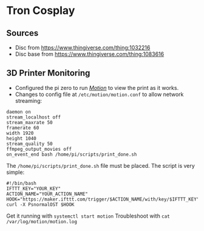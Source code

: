 # Tron Cosplay

## Sources
* Disc from https://www.thingiverse.com/thing:1032216
* Disc base from https://www.thingiverse.com/thing:1083616

## 3D Printer Monitoring
* Configured the pi zero to run [_Motion_](https://motion-project.github.io/) to view the print as it works. 
* Changes to config file at `/etc/motion/motion.conf` to allow network streaming:
```
daemon on
stream_localhost off
stream_maxrate 50
framerate 60
width 1920
height 1040
stream_quality 50
ffmpeg_output_movies off
on_event_end bash /home/pi/scripts/print_done.sh
```

The `/home/pi/scripts/print_done.sh` file must be placed. The script is very simple:
```
#!/bin/bash
IFTTT_KEY="YOUR_KEY"
ACTION_NAME="YOUR_ACTION_NAME"
HOOK="https://maker.ifttt.com/trigger/$ACTION_NAME/with/key/$IFTTT_KEY"
curl -X PsnormalOST $HOOK
```

Get it running with `systemctl start motion`
Troubleshoot with `cat /var/log/motion/motion.log`
